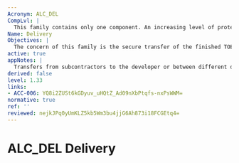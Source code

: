 ```yaml
---
Acronym: ALC_DEL
CompLvl: |
  This family contains only one component. An increasing level of protection for the TOE is established by requiring that the delivery procedures are commensurate with the assumed attack potential in the family Vulnerability analysis (AVA_VAN) specified in the ST.
Name: Delivery
Objectives: |
  The concern of this family is the secure transfer of the finished TOE from the development environment into the responsibility of the user. The requirements for delivery call for system control and distribution facilities and procedures that detail the controls necessary to provide assurance that the security of the TOE is maintained during distribution of the TOE to the user. For a valid distribution of the TOE, the procedures used for the distribution of the TOE address the implied or identified objectives identified in the PP/ST relating to the security of the TOE during delivery.
active: true
appNotes: |
  Transfers from subcontractors to the developer or between different development sites are not considered here, but in the family Developer environment security (ALC_DVS). The end of the delivery phase is marked by the acceptance of the transfer of the TOE into the responsibility of the downstream user. NOTE: This does not necessarily coincide with the arrival of the TOE at the downstream user´s location. The delivery procedures should consider, if applicable, issues such as: a) ensuring that the TOE received by the consumer corresponds precisely to the evaluated version of the TOE; b) avoiding or detecting any tampering with the actual version of the TOE; c) preventing submission of a counterfeit version of the TOE; d) avoiding unwanted knowledge of distribution of the TOE to the consumer: there can be cases where potential attackers should not know when and how it is delivered; e) avoiding or detecting the TOE being intercepted during delivery; and f) avoiding the TOE being delayed or stopped during distribution. The delivery procedures should include the recipient´s actions implied by these issues. The consistent description of these implied actions is examined in the Preparative procedures (AGD_PRE) family, if present.
derived: false
level: 1.33
links:
- ACC-006: YQ8i2ZUSt6kGDyuv_uHQtZ_Ad09nXbPtqfs-nxPsWWM=
normative: true
ref: ''
reviewed: nejkJPq0yUmKLZ5kb5Wm3bu4jjG6Ah873i18FCGEtq4=
---
```


# ALC_DEL Delivery